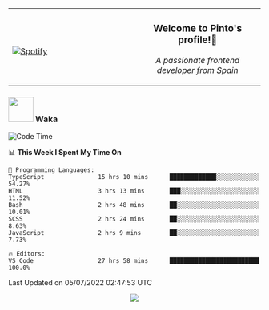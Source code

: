 <table width="100%" align="center"> 
  <tr>
  <td width="50%">
      
&nbsp; <br> [![Spotify](https://novatorem-zeta-rust.vercel.app/api/spotify)](https://open.spotify.com/user/novatorem-zeta-rust)

  </td>
  <td width="50%">
    <h3 align="center">Welcome to Pinto's profile!👋</h3>
    <p align="center"><em>A passionate frontend developer from Spain</em></p>
  </td>
  </table>

### <img src="https://media.giphy.com/media/VgCDAzcKvsR6OM0uWg/giphy.gif" width="50"> Waka

  <!--START_SECTION:waka-->
![Code Time](http://img.shields.io/badge/Code%20Time-609%20hrs%2059%20mins-blue)

📊 **This Week I Spent My Time On** 

```text
💬 Programming Languages: 
TypeScript               15 hrs 10 mins      █████████████░░░░░░░░░░░░   54.27% 
HTML                     3 hrs 13 mins       ███░░░░░░░░░░░░░░░░░░░░░░   11.52% 
Bash                     2 hrs 48 mins       ██░░░░░░░░░░░░░░░░░░░░░░░   10.01% 
SCSS                     2 hrs 24 mins       ██░░░░░░░░░░░░░░░░░░░░░░░   8.63% 
JavaScript               2 hrs 9 mins        ██░░░░░░░░░░░░░░░░░░░░░░░   7.73%

🔥 Editors: 
VS Code                  27 hrs 58 mins      █████████████████████████   100.0%

```


 Last Updated on 05/07/2022 02:47:53 UTC
<!--END_SECTION:waka-->

<div align="center">
<img src="https://github-readme-stats-gilt-tau.vercel.app/api/top-langs/?username=pinto-hub&layout=compact&theme=dracula" />
</div>

